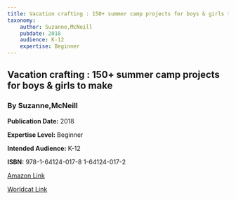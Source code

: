 ```yaml
---
title: Vacation crafting : 150+ summer camp projects for boys & girls to make
taxonomy:
	author: Suzanne,McNeill
	pubdate: 2018
	audience: K-12
	expertise: Beginner
---
```

## Vacation crafting : 150+ summer camp projects for boys & girls to make
### By Suzanne,McNeill


**Publication Date:** 2018

**Expertise Level:** Beginner

**Intended Audience:** K-12

**ISBN:** 978-1-64124-017-8 1-64124-017-2

[Amazon Link]()

[Worldcat Link]()